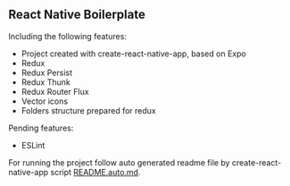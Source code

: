 React Native Boilerplate
------------------------

Including the following features:
- Project created with create-react-native-app, based on Expo
- Redux
- Redux Persist
- Redux Thunk
- Redux Router Flux
- Vector icons
- Folders structure prepared for redux


Pending features:
- ESLint

For running the project follow auto generated readme file
by create-react-native-app script
[README.auto.md](https://github.com/rodrigocollavo/react-native-boilerplate/blob/master/README.auto.md).
